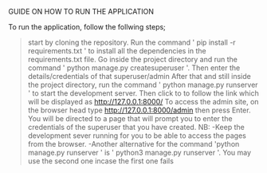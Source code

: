 GUIDE ON HOW TO RUN THE APPLICATION

To run the application, follow the follwing steps;
> start by cloning the repository.
>  Run the command ' pip install -r requirements.txt ' to install all the dependencies in the requirements.txt file.
>  Go inside the project directory and run the command ' python manage.py createsuperuser '. Then enter the details/credentials of that superuser/admin
>  After that and still inside the project directory, run the command ' python manage.py runserver ' to start the development server. Then click to to follow the link which will be displayed as http://127.0.0.1:8000/
>  To access the admin site, on the browser head type http://127.0.0.1:8000/admin then press Enter. You will be directed to a page that will prompt you to enter the credentials of the superuser that you have created.
NB: -Keep the development sever running for you to be able to access the pages from the browser.
    -Another alternative for the command 'python manage.py runserver ' is ' python3 manage.py runserver '. You may use the second one incase the first one fails
